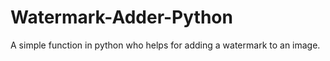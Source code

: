 # Watermark-Adder-Python
A simple function in python who helps for adding a watermark to an image.



